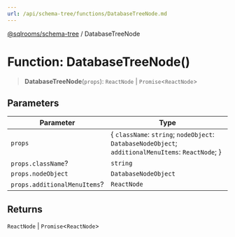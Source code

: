```yaml
---
url: /api/schema-tree/functions/DatabaseTreeNode.md
---
```

[@sqlrooms/schema-tree](../index.md) / DatabaseTreeNode

# Function: DatabaseTreeNode()

> **DatabaseTreeNode**(`props`): `ReactNode` | `Promise`<`ReactNode`>

## Parameters

| Parameter | Type |
| ------ | ------ |
| `props` | { `className`: `string`; `nodeObject`: `DatabaseNodeObject`; `additionalMenuItems`: `ReactNode`; } |
| `props.className`? | `string` |
| `props.nodeObject` | `DatabaseNodeObject` |
| `props.additionalMenuItems`? | `ReactNode` |

## Returns

`ReactNode` | `Promise`<`ReactNode`>
